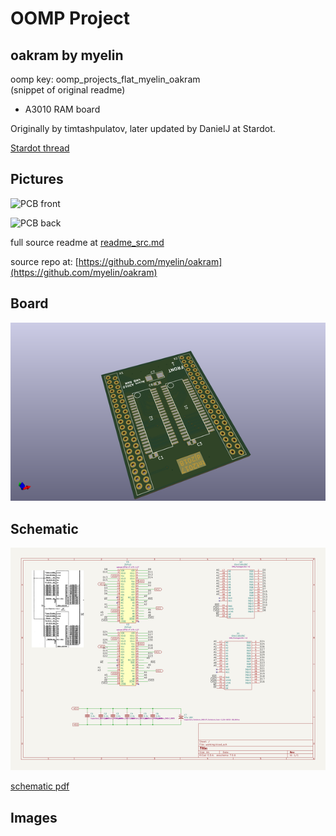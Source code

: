 # OOMP Project  
## oakram  by myelin  
  
oomp key: oomp_projects_flat_myelin_oakram  
(snippet of original readme)  
  
- A3010 RAM board  
  
Originally by timtashpulatov, later updated by DanielJ at Stardot.  
  
[Stardot thread](https://stardot.org.uk/forums/viewtopic.php?f=16&t=11214)  
  
Pictures  
--------  
  
![PCB front](pcb-front.png)  
  
![PCB back](pcb-back.png)  
  
  full source readme at [readme_src.md](readme_src.md)  
  
source repo at: [https://github.com/myelin/oakram](https://github.com/myelin/oakram)  
## Board  
  
[![working_3d.png](working_3d_600.png)](working_3d.png)  
## Schematic  
  
[![working_schematic.png](working_schematic_600.png)](working_schematic.png)  
  
[schematic pdf](working_schematic.pdf)  
## Images  
